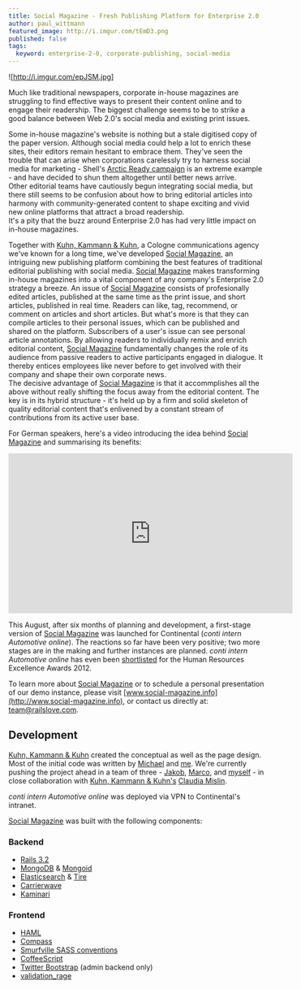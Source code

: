 ```yaml
---
title: Social Magazine - Fresh Publishing Platform for Enterprise 2.0
author: paul_wittmann
featured_image: http://i.imgur.com/tEmD3.png
published: false
tags:
  keyword: enterprise-2-0, corporate-publishing, social-media
---
```


![http://i.imgur.com/epJSM.jpg]

Much like traditional newspapers, corporate in-house magazines are struggling to find effective ways to present their content online and to engage their readership. The biggest challenge seems to be to strike a good balance between Web 2.0's social media and existing print issues.

Some in-house magazine's website is nothing but a stale digitised copy of the paper version. Although social media could help a lot to enrich these sites, their editors remain hesitant to embrace them. They've seen the trouble that can arise when corporations carelessly try to harness social media for marketing - Shell's [Arctic Ready campaign](http://arcticready.com/social/gallery) is an extreme example - and have decided to shun them altogether until better news arrive.<br>
Other editorial teams have cautiously begun integrating social media, but there still seems to be confusion about how to bring editorial articles into harmony with community-generated content to shape exciting and vivid new online platforms that attract a broad readership.<br>
It's a pity that the buzz around Enterprise 2.0 has had very little impact on in-house magazines.

Together with [Kuhn, Kammann &amp; Kuhn](http://www.kkundk.de), a Cologne communications agency we've known for a long time, we've developed [Social Magazine](http://www.social-magazine.info), an intriguing new publishing platform combining the best features of traditional editorial publishing with social media. [Social Magazine](http://www.social-magazine.info) makes transforming in-house magazines into a vital component of any company's Enterprise 2.0 strategy a breeze.
An issue of [Social Magazine](http://www.social-magazine.info) consists of profesionally edited articles, published at the same time as the print issue, and short articles, published in real time. Readers can like, tag, recommend, or comment on articles and short articles. But what's more is that they can compile articles to their personal issues, which can be published and shared on the platform. Subscribers of a user's issue can see personal article annotations.
By allowing readers to individually remix and enrich editorial content, [Social Magazine](http://www.social-magazine.info) fundamentally changes the role of its audience from passive readers to active participants engaged in dialogue. It thereby entices employees like never before to get involved with their company and shape their own corporate news.<br>
The decisive advantage of [Social Magazine](http://www.social-magazine.info) is that it accommplishes all the above without really shifting the focus away from the editorial content. The key is in its hybrid structure - it's held up by a firm and solid skeleton of quality editorial content that's enlivened by a constant stream of contributions from its active user base.

For German speakers, here's a video introducing the idea behind [Social Magazine](http://www.social-magazine.info) and summarising its benefits:
<div style="text-align:center">
<iframe width="560" height="315" src="http://www.youtube.com/embed/1dzbhKD3x3E" frameborder="0" allowfullscreen></iframe>
</div>

This August, after six months of planning and development, a first-stage version of [Social Magazine](http://www.social-magazine.info) was launched for Continental (_conti intern Automotive online_). The reactions so far have been very positive; two more stages are in the making and further instances are planned. _conti intern Automotive online_ has even been [shortlisted](http://www.hr-excellence-awards.de/shortlist) for the Human Resources Excellence Awards 2012.

To learn more about [Social Magazine](http://www.social-magazine.info) or to schedule a personal presentation of our demo instance, please visit [www.social-magazine.info](http://www.social-magazine.info), or contact us directly at: [team@railslove.com](mailto:team@railslove.com).


Development
-----------

[Kuhn, Kammann &amp; Kuhn](http://www.kkundk.de) created the conceptual as well as the page design. Most of the initial code was written by [Michael](http://railslove.com/team/michael_bumann) and [me](http://railslove.com/team/paul_wittmann). We're currently pushing the project ahead in a team of three - [Jakob](http://www.railslove.com/team/jakob_hilden), [Marco](http://www.railslove.com/team/marco_schaden), and [myself](http://railslove.com/team/paul_wittmann) - in close collaboration with [Kuhn, Kammann &amp; Kuhn's](http://www.kkundk.de) [Claudia Mislin](http://www.kkundk.de/page/92-claudia-mislin).

_conti intern Automotive online_ was deployed via VPN to Continental's intranet.

[Social Magazine](http://www.social-magazine.info) was built with the following components:

### Backend
* [Rails 3.2](http://rubyonrails.org)
* [MongoDB](http://www.mongodb.org) &amp; [Mongoid](http://two.mongoid.org)
* [Elasticsearch](http://www.elasticsearch.org) &amp; [Tire](https://github.com/karmi/tire)
* [Carrierwave](https://github.com/jnicklas/carrierwave)
* [Kaminari](https://github.com/amatsuda/kaminari)

### Frontend
* [HAML](http://haml.info)
* [Compass](http://compass-style.org)
* [Smurfville SASS conventions](https://github.com/railslove/smurfville)
* [CoffeeScript](http://coffeescript.org)
* [Twitter Bootstrap](http://twitter.github.com/bootstrap) (admin backend only)
* [validation_rage](https://github.com/bumi/validation_rage)
